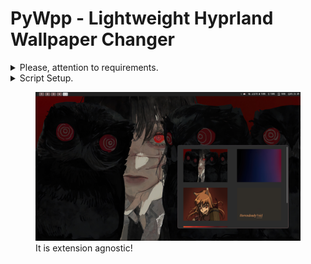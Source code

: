 # PyWpp - Lightweight Hyprland Wallpaper Changer

<details>
    <summary>Please, attention to requirements.</summary>
    <ul>
        <li>Python 3+</li>
        <li>CustomTkinter</li>
        <li>Pillow</li>
    </ul>
</details>
<details>
    <summary>Script Setup.</summary>
    <ul>
        <li>Create a directory on your ~/home named "Wallpapers", if not, the
            script will...</li>
        <li>Put your wallpapers there, it'll detect automatically on the startup
        of the script!</li>
        <li>Run and Enjoy.</li>
    </ul>
</details>
<figure>
    <img src="./media/example.png">
    <figcaption>It is extension agnostic!</figcaption>
</figure>
